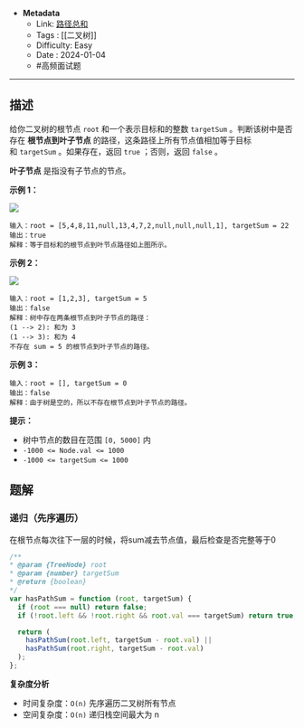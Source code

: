 - **Metadata**
	- Link: [路径总和](https://leetcode.cn/problems/path-sum/description/ "https://leetcode.cn/problems/path-sum/description/")
	- Tags : [[二叉树]]
	- Difficulty: Easy
	- Date : 2024-01-04
	- #高频面试题 
---

## 描述

给你二叉树的根节点 `root` 和一个表示目标和的整数 `targetSum` 。判断该树中是否存在 **根节点到叶子节点** 的路径，这条路径上所有节点值相加等于目标和 `targetSum` 。如果存在，返回 `true` ；否则，返回 `false` 。

**叶子节点** 是指没有子节点的节点。

**示例 1：**

![](https://assets.leetcode.com/uploads/2021/01/18/pathsum1.jpg)

```
输入：root = [5,4,8,11,null,13,4,7,2,null,null,null,1], targetSum = 22
输出：true
解释：等于目标和的根节点到叶节点路径如上图所示。
```

**示例 2：**

![](https://assets.leetcode.com/uploads/2021/01/18/pathsum2.jpg)

```
输入：root = [1,2,3], targetSum = 5
输出：false
解释：树中存在两条根节点到叶子节点的路径：
(1 --> 2): 和为 3
(1 --> 3): 和为 4
不存在 sum = 5 的根节点到叶子节点的路径。
```

**示例 3：**

```
输入：root = [], targetSum = 0
输出：false
解释：由于树是空的，所以不存在根节点到叶子节点的路径。
```

**提示：**

- 树中节点的数目在范围 `[0, 5000]` 内
- `-1000 <= Node.val <= 1000`
- `-1000 <= targetSum <= 1000`

## 题解

### 递归（先序遍历）

在根节点每次往下一层的时候，将sum减去节点值，最后检查是否完整等于0

```js
/**
* @param {TreeNode} root
* @param {number} targetSum
* @return {boolean}
*/
var hasPathSum = function (root, targetSum) {
  if (root === null) return false;
  if (!root.left && !root.right && root.val === targetSum) return true;

  return (
    hasPathSum(root.left, targetSum - root.val) ||
    hasPathSum(root.right, targetSum - root.val)
  );
};
```

**复杂度分析**

- 时间复杂度：`O(n)` 先序遍历二叉树所有节点
- 空间复杂度：`O(n)` 递归栈空间最大为 n
